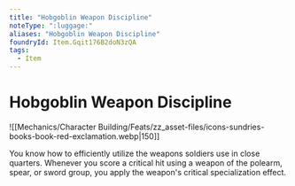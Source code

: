 ```yaml
---
title: "Hobgoblin Weapon Discipline"
noteType: ":luggage:"
aliases: "Hobgoblin Weapon Discipline"
foundryId: Item.Gqit176B2doN3zQA
tags:
  - Item
---
```


# Hobgoblin Weapon Discipline
![[Mechanics/Character Building/Feats/zz_asset-files/icons-sundries-books-book-red-exclamation.webp|150]]

You know how to efficiently utilize the weapons soldiers use in close quarters. Whenever you score a critical hit using a weapon of the polearm, spear, or sword group, you apply the weapon's critical specialization effect.
